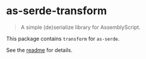 # as-serde-transform

> A simple (de)serialize library for AssemblyScript.

This package contains `transform` for `as-serde`.

See the [readme](../as-serde/README.md) for details.
